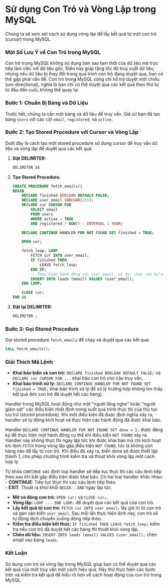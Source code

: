 # Sử dụng Con Trỏ và Vòng Lặp trong MySQL

Chúng ta sẽ xem xét cách sử dụng vòng lặp để lấy kết quả từ một con trỏ (cursor) trong MySQL.

### Một Số Lưu Ý về Con Trỏ trong MySQL

Con trỏ trong MySQL không sử dụng bản sao tạm thời của dữ liệu mà trực tiếp làm việc với dữ liệu gốc. Điều này giúp tăng tốc độ truy xuất dữ liệu, nhưng nếu dữ liệu bị thay đổi trong quá trình con trỏ đang duyệt qua, bạn có thể gặp phải vấn đề. Con trỏ trong MySQL cũng chỉ hỗ trợ duyệt một chiều (uni-directional), nghĩa là bạn chỉ có thể duyệt qua các kết quả theo thứ tự từ đầu đến cuối, không thể quay lại.

### Bước 1: Chuẩn Bị Bảng và Dữ Liệu

Trước hết, chúng ta cần một bảng và dữ liệu để truy vấn. Giả sử bạn đã tạo bảng `users` với các cột `email`, `registered`, và `active`.

### Bước 2: Tạo Stored Procedure với Cursor và Vòng Lặp

Dưới đây là cách tạo một stored procedure sử dụng cursor để truy vấn dữ liệu và vòng lặp để duyệt qua các kết quả:

1. **Đặt DELIMITER:**
    ```sql
    DELIMITER $$
    ```

2. **Tạo Stored Procedure:**
    ```sql
    CREATE PROCEDURE fetch_emails()
    BEGIN
        DECLARE finished BOOLEAN DEFAULT FALSE;
        DECLARE user_email VARCHAR(255);
        DECLARE cur CURSOR FOR 
            SELECT email 
            FROM users 
            WHERE active = TRUE 
            AND registered > NOW() - INTERVAL 1 YEAR;

        DECLARE CONTINUE HANDLER FOR NOT FOUND SET finished = TRUE;

        OPEN cur;

        fetch_loop: LOOP
            FETCH cur INTO user_email;
            IF finished THEN 
                LEAVE fetch_loop;
            END IF;
            -- Thực hiện hành động với user_email, ví dụ: chèn vào bảng khác
            INSERT INTO leads (email) VALUES (user_email);
        END LOOP;

        CLOSE cur;
    END $$
    ```

3. **Đặt lại DELIMITER:**
    ```sql
    DELIMITER ;
    ```

### Bước 3: Gọi Stored Procedure

Gọi stored procedure `fetch_emails` để chạy và duyệt qua các kết quả:

```sql
CALL fetch_emails();
```

### Giải Thích Mã Lệnh

- **Khai báo biến và con trỏ:** `DECLARE finished BOOLEAN DEFAULT FALSE;` và `DECLARE cur CURSOR FOR ...` khai báo con trỏ cho câu truy vấn.
- **Khai báo trình xử lý:** `DECLARE CONTINUE HANDLER FOR NOT FOUND SET finished = TRUE;` khai báo trình xử lý để xử lý trường hợp không tìm thấy kết quả (khi con trỏ đã duyệt hết các hàng).

Handler trong MySQL hoạt động như một "người lắng nghe" hoặc "người giám sát" các điều kiện nhất định trong suốt quá trình thực thi của thủ tục
lưu trữ (stored procedure). Khi một điều kiện đã được định nghĩa xảy ra, handler sẽ tự động kích hoạt và thực hiện các hành động đã được khai báo.  

Handler `DECLARE CONTINUE HANDLER FOR NOT FOUND SET done = 1;` được đăng ký để thực hiện một hành động cụ thể khi điều kiện `NOT FOUND` xảy ra. 
Handler này không thực thi ngay lập tức khi được khai báo mà chỉ kích hoạt khi lệnh `FETCH` trong vòng lặp gặp điều kiện `NOT FOUND`, 
tức là không còn hàng nào để lấy từ con trỏ. Khi điều đó xảy ra, biến done sẽ được thiết lập thành 1, cho phép chương trình kiểm tra và thoát khỏi vòng lặp một cách hợp lý.  

Từ khóa `CONTINUE` xác định loại handler sẽ tiếp tục thực thi các câu lệnh tiếp theo sau khi bắt gặp điều kiện được khai báo. Có hai loại handler khác nhau:  
  \- **CONTINUE**: Tiếp tục thực thi các câu lệnh tiếp theo.  
  \- **EXIT**: Thoát ra khỏi khối `BEGIN...END` ngay lập tức.  

- **Mở và đóng con trỏ:** `OPEN cur;` và `CLOSE cur;`.
- **Vòng lặp:** `LOOP ... END LOOP;` để duyệt qua các kết quả của con trỏ.
- **Lấy kết quả từ con trỏ:** `FETCH cur INTO user_email;` lấy giá trị từ con trỏ và gán vào biến `user_email`. Sau mỗi lần thực hiện lệnh này, con trỏ sẽ tự động dịch chuyển xuống dòng tiếp theo.
- **Kiểm tra điều kiện kết thúc:** `IF finished THEN LEAVE fetch_loop;` kiểm tra nếu con trỏ đã duyệt hết các hàng thì thoát khỏi vòng lặp.
- **Chèn dữ liệu:** `INSERT INTO leads (email) VALUES (user_email);` chèn email vào bảng `leads`.

### Kết Luận

Sử dụng con trỏ và vòng lặp trong MySQL giúp bạn có thể duyệt qua các kết quả của một truy vấn một cách hiệu quả. Hãy thử thực hiện các bước trên và kiểm tra kết quả để hiểu rõ hơn về cách hoạt động của con trỏ trong MySQL.
